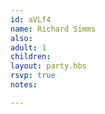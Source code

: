 ```yaml
---
id: aVLf4
name: Richard Simms
also:
adult: 1
children:
layout: party.hbs
rsvp: true
notes:

---
```


